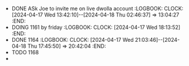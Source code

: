 - DONE ASk Joe to invite me on live dwolla account
  :LOGBOOK:
  CLOCK: [2024-04-17 Wed 13:42:10]--[2024-04-18 Thu 02:46:37] =>  13:04:27
  :END:
- DOING 1161 by friday
  :LOGBOOK:
  CLOCK: [2024-04-17 Wed 18:13:52]
  :END:
- DONE 1164
  :LOGBOOK:
  CLOCK: [2024-04-17 Wed 21:03:46]--[2024-04-18 Thu 17:45:50] =>  20:42:04
  :END:
- TODO 1168
-